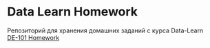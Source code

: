 # Data Learn Homework
Репозиторий для хранения домашних заданий с курса Data-Learn  
[DE-101 Homework](https://github.com/shmelevss/Data-Learn-Homework/tree/main/DE-101)
